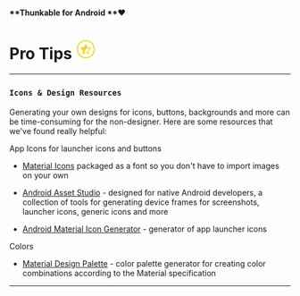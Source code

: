 #### **Thunkable for Android **❤

# Pro Tips ![](/assets/pro-tip-icon.png)

---

### `Icons & Design Resources`

Generating your own designs for icons, buttons, backgrounds and more can be time-consuming for the non-designer.  Here are some resources that we've found really helpful:

App Icons for launcher icons and buttons

* [Material Icons](https://material.io/icons/) packaged as a font so you don't have to import images on your own

* [Android Asset Studio](https://romannurik.github.io/AndroidAssetStudio/) - designed for native Android developers, a collection of tools for generating device frames for screenshots, launcher icons, generic icons and more
* [Android Material Icon Generator](https://www.gitbook.com/book/thunkable/thunkable-docs/edit#) - generator of app launcher icons

Colors

* [Material Design Palette](https://www.gitbook.com/book/thunkable/thunkable-docs/edit#) - color palette generator for creating color combinations according to the Material specification

---



